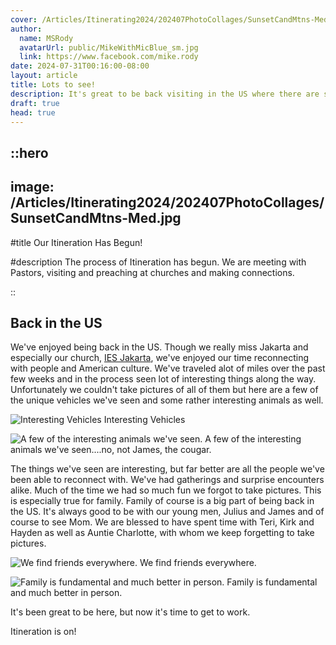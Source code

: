 ```yaml
---
cover: /Articles/Itinerating2024/202407PhotoCollages/SunsetCandMtns-Med.jpg
author:
  name: MSRody
  avatarUrl: public/MikeWithMicBlue_sm.jpg
  link: https://www.facebook.com/mike.rody
date: 2024-07-31T00:16:00-08:00
layout: article
title: Lots to see!
description: It's great to be back visiting in the US where there are so many thing so see and even more people to reconnect with.
draft: true
head: true
---
```


::hero
---
image: /Articles/Itinerating2024/202407PhotoCollages/SunsetCandMtns-Med.jpg
---
#title
Our Itineration Has Begun!

#description
The process of Itineration has begun. We are meeting with Pastors, visiting and preaching at churches and making connections.

::

## Back in the US

We've enjoyed being back in the US. Though we really miss Jakarta and especially our church, [IES Jakarta](https://iesjakarta.org), we've enjoyed our time reconnecting with people and American culture. We've traveled alot of miles over the past few weeks and in the process seen lot of interesting things along the way. Unfortunately we couldn't take pictures of all of them but here are a few of the unique vehicles we've seen and some rather interesting animals as well.

![Interesting Vehicles](/Articles/Itinerating2024/202407PhotoCollages/Vehicles-COLLAGE-Medium.jpg)
Interesting Vehicles

![A few of the interesting animals we've seen.](image.jpg)
A few of the interesting animals we've seen....no, not James, the cougar.


The things we've seen are interesting, but far better are all the people we've been able to reconnect with. We've had gatherings and surprise encounters alike. Much of the time we had so much fun we forgot to take pictures. This is especially true for family. Family of course is a big part of being back in the US. It's always good to be with our young men, Julius and James and of course to see Mom. We are blessed to have spent time with Teri, Kirk and Hayden as well as Auntie Charlotte, with whom we keep forgetting to take pictures. 


![We find friends everywhere.](/Articles/Itinerating2024/202407PhotoCollages/Friends-COLLAGE-Smallest.jpg)
We find friends everywhere.

![Family is fundamental and much better in person.](/Articles/Itinerating2024/202407PhotoCollages/Family_COLLAGE-Smallest.jpg)
Family is fundamental and much better in person.

It's been great to be here, but now it's time to get to work.

Itineration is on!
